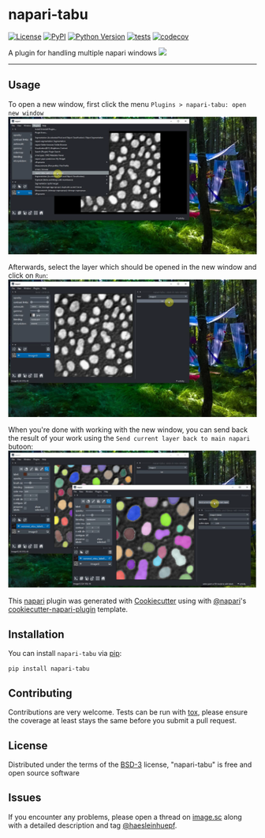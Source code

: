 # napari-tabu

[![License](https://img.shields.io/pypi/l/napari-tabu.svg?color=green)](https://github.com/haesleinhuepf/napari-tabu/raw/master/LICENSE)
[![PyPI](https://img.shields.io/pypi/v/napari-tabu.svg?color=green)](https://pypi.org/project/napari-tabu)
[![Python Version](https://img.shields.io/pypi/pyversions/napari-tabu.svg?color=green)](https://python.org)
[![tests](https://github.com/haesleinhuepf/napari-tabu/workflows/tests/badge.svg)](https://github.com/haesleinhuepf/napari-tabu/actions)
[![codecov](https://codecov.io/gh/haesleinhuepf/napari-tabu/branch/master/graph/badge.svg)](https://codecov.io/gh/haesleinhuepf/napari-tabu)

A plugin for handling multiple napari windows
![](docs/napari-tabu-screencast.gif)

----------------------------------

## Usage

To open a new window, first click the menu `Plugins > napari-tabu: open new window`
![](docs/new_window_menu.png)

Afterwards, select the layer which should be opened in the new window and click on `Run`:
![](docs/new_window_dialog.png)

When you're done with working with the new window, you can send back the result of your work using the `Send current layer back to main napari` butoon:
![](docs/send_back.png)

This [napari] plugin was generated with [Cookiecutter] using with [@napari]'s [cookiecutter-napari-plugin] template.

## Installation

You can install `napari-tabu` via [pip]:

    pip install napari-tabu

## Contributing

Contributions are very welcome. Tests can be run with [tox], please ensure
the coverage at least stays the same before you submit a pull request.

## License

Distributed under the terms of the [BSD-3] license,
"napari-tabu" is free and open source software

## Issues

If you encounter any problems, please open a thread on [image.sc](https://image.sc) along with a detailed description and tag [@haesleinhuepf](https://github.com/haesleinhuepf).

[napari]: https://github.com/napari/napari
[Cookiecutter]: https://github.com/audreyr/cookiecutter
[@napari]: https://github.com/napari
[MIT]: http://opensource.org/licenses/MIT
[BSD-3]: http://opensource.org/licenses/BSD-3-Clause
[GNU GPL v3.0]: http://www.gnu.org/licenses/gpl-3.0.txt
[GNU LGPL v3.0]: http://www.gnu.org/licenses/lgpl-3.0.txt
[Apache Software License 2.0]: http://www.apache.org/licenses/LICENSE-2.0
[Mozilla Public License 2.0]: https://www.mozilla.org/media/MPL/2.0/index.txt
[cookiecutter-napari-plugin]: https://github.com/napari/cookiecutter-napari-plugin

[file an issue]: https://github.com/haesleinhuepf/napari-tabu/issues

[napari]: https://github.com/napari/napari
[tox]: https://tox.readthedocs.io/en/latest/
[pip]: https://pypi.org/project/pip/
[PyPI]: https://pypi.org/
